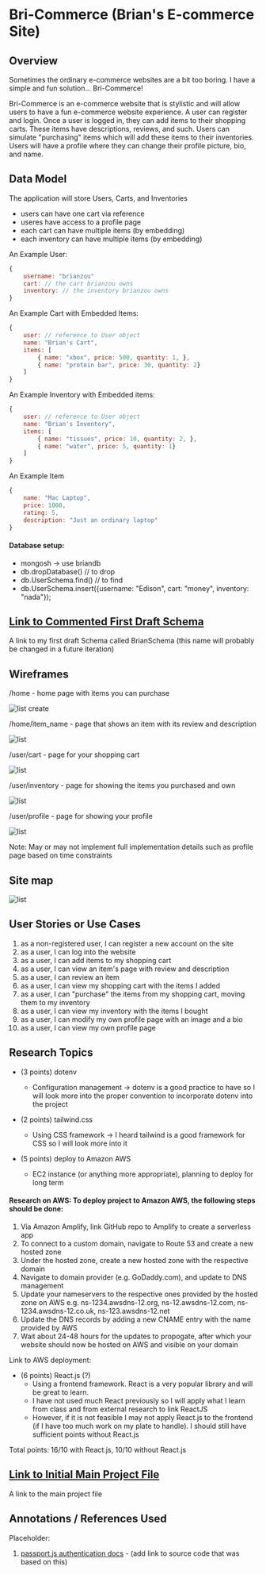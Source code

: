 # Bri-Commerce (Brian's E-commerce Site)

## Overview
Sometimes the ordinary e-commerce websites are a bit too boring. I have a simple and fun solution... Bri-Commerce!

Bri-Commerce is an e-commerce website that is stylistic and will allow users to have a fun e-commerce website experience. A user can register and login. Once a user is logged in, they can add items to their shopping carts. These items have descriptions, reviews, and such. Users can simulate "purchasing" items which will add these items to their inventories. Users will have a profile where they can change their profile picture, bio, and name.


## Data Model

The application will store Users, Carts, and Inventories

* users can have one cart via reference
* useres have access to a profile page
* each cart can have multiple items (by embedding)
* each inventory can have multiple items (by embedding)

An Example User:
```javascript
{
    username: "brianzou"
    cart: // the cart brianzou owns
    inventory: // the inventory brianzou owns
}

```

An Example Cart with Embedded Items:

```javascript
{
    user: // reference to User object
    name: "Brian's Cart",
    items: [
        { name: "xbox", price: 500, quantity: 1, },
        { name: "protein bar", price: 30, quantity: 2}
    ]
}
```

An Example Inventory with Embedded items:

```javascript
{
    user: // reference to User object
    name: "Brian's Inventory",
    items: [
        { name: "tissues", price: 10, quantity: 2, },
        { name: "water", price: 5, quantity: 1}
    ]
}
```

An Example Item

```javascript
{
    name: "Mac Laptop",
    price: 1000,
    rating: 5,
    description: "Just an ordinary laptop"
}
```

#### Database setup: 
* mongosh -> use briandb
* db.dropDatabase() // to drop
* db.UserSchema.find() // to find
* db.UserSchema.insert({username: "Edison", cart: "money", inventory: "nada"});


## [Link to Commented First Draft Schema](db.mjs) 

A link to my first draft Schema called BrianSchema (this name will probably be changed in a future iteration)

## Wireframes

/home - home page with items you can purchase

![list create](documentation/bricommerce_home.png)

/home/item_name - page that shows an item with its review and description

![list](documentation/bricommerce_item.png)

/user/cart - page for your shopping cart

![list](documentation/bricommerce_cart.png)

/user/inventory - page for showing the items you purchased and own

![list](documentation/bricommerce_inventory.png)

/user/profile - page for showing your profile

![list](documentation/bricommerce_profile.png)


Note: May or may not implement full implementation details such as profile page based on time constraints

## Site map

![list](documentation/bricommerce_sitemap.png)


## User Stories or Use Cases

1. as a non-registered user, I can register a new account on the site
2. as a user, I can log into the website
3. as a user, I can add items to my shopping cart
4. as a user, I can view an item's page with review and description
5. as a user, I can review an item
6. as a user, I can view my shopping cart with the items I added
7. as a user, I can "purchase" the items from my shopping cart, moving them to my inventory
8. as a user, I can view my inventory with the items I bought
9. as a user, I can modify my own profile page with an image and a bio
10. as a user, I can view my own profile page

## Research Topics

* (3 points) dotenv
    * Configuration management -> dotenv is a good practice to have so I will look more into the proper convention to incorporate dotenv into the project

* (2 points) tailwind.css
    * Using CSS framework -> I heard tailwind is a good framework for CSS so I will look more into it

* (5 points) deploy to Amazon AWS
    * EC2 instance (or anything more appropriate), planning to deploy for long term

#### Research on AWS: To deploy project to Amazon AWS, the following steps should be done:
1. Via Amazon Amplify, link GitHub repo to Amplify to create a serverless app
2. To connect to a custom domain, navigate to Route 53 and create a new hosted zone
3. Under the hosted zone, create a new hosted zone with the respective domain
4. Navigate to domain provider (e.g. GoDaddy.com), and update to DNS management
5. Update your nameservers to the respective ones provided by the hosted zone on AWS
e.g. ns-1234.awsdns-12.org, ns-12.awsdns-12.com, ns-1234.awsdns-12.co.uk, ns-123.awsdns-12.net
6. Update the DNS records by adding a new CNAME entry with the name provided by AWS
7. Wait about 24-48 hours for the updates to propogate, after which your website should now be hosted on AWS and visible on your domain

Link to AWS deployment:




* (6 points) React.js (?)
    * Using a frontend framework. React is a very popular library and will be great to learn.
    * I have not used much React previously so I will apply what I learn from class and from external research to link ReactJS
    * However, if it is not feasible I may not apply React.js to the frontend (if I have too much work on my plate to handle). I should still have sufficient points without React.js

Total points: 16/10 with React.js, 10/10 without React.js


## [Link to Initial Main Project File](app.mjs) 

A link to the main project file

## Annotations / References Used

Placeholder:
1. [passport.js authentication docs](http://passportjs.org/docs) - (add link to source code that was based on this)


